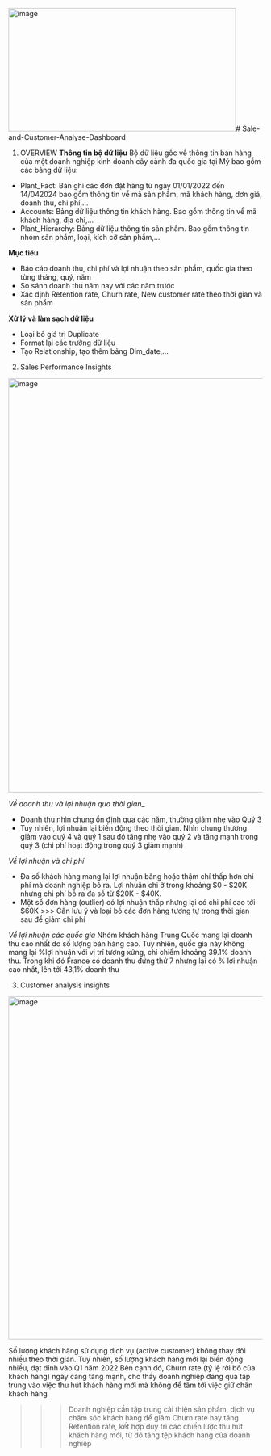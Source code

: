 <img width="451" height="244" alt="image" src="https://github.com/user-attachments/assets/2ebd47fe-f23f-4a77-85e6-3fddcf214ec9" /># Sale-and-Customer-Analyse-Dashboard

1. OVERVIEW
   **Thông tin bộ dữ liệu**
Bộ dữ liệu gốc về thông tin bán hàng của một doanh nghiệp kinh doanh cây cảnh đa quốc gia tại Mỹ bao gồm các bảng dữ liệu:
  - Plant_Fact: Bản ghi các đơn đặt hàng từ ngày 01/01/2022 đến 14/042024 bao gồm thông tin về mã sản phẩm, mã khách hàng, dơn giá, doanh thu, chi phí,...
  - Accounts: Bảng dữ liệu thông tin khách hàng. Bao gồm thông tin về mã khách hàng, địa chỉ,...
  - Plant_Hierarchy: Bảng dữ liệu thông tin sản phẩm. Bao gồm thông tin nhóm sản phẩm, loại, kích cỡ sản phầm,...

   **Mục tiêu**
   - Báo cáo doanh thu, chi phí và lợi nhuận theo sản phẩm, quốc gia theo từng tháng, quý, năm
   - So sánh doanh thu năm nay với các năm trước
   - Xác định Retention rate, Churn rate, New customer rate theo thời gian và sản phẩm
     
   **Xử lý và làm sạch dữ liệu** 
   - Loại bỏ giá trị Duplicate
   - Format lại các trường dữ liệu
   - Tạo Relationship, tạo thêm bảng Dim_date,...

2.   Sales Performance Insights
<img width="1449" height="820" alt="image" src="https://github.com/user-attachments/assets/9cde7e76-e39c-4773-a92f-131b44363ca7" />

_Về doanh thu và lợi nhuận qua thời gian__
- Doanh thu nhìn chung ổn định qua các năm, thường giảm nhẹ vào Quý 3 
- Tuy nhiên, lợi nhuận lại biến động theo thời gian. Nhìn chung thường giảm vào quý 4 và quý 1 sau đó tăng nhẹ vào quý 2 và tăng mạnh trong quý 3 (chi phí hoạt động trong quý 3 giảm mạnh)

_Về lợi nhuận và chi phí_
- Đa số khách hàng mang lại lợi nhuận bằng hoặc thậm chí thấp hơn chi phí mà doanh nghiệp bỏ ra. Lợi nhuận chi ở trong khoảng $0 - $20K nhưng chi phí bỏ ra đa số từ $20K - $40K.
- Một số đơn hàng (outlier) có lợi nhuận thấp nhưng lại có chi phí cao tới $60K >>> Cần lưu ý và loại bỏ các đơn hàng tương tự trong thời gian sau để giảm chi phí

_Về lợi nhuận các quốc gia_ 
  Nhóm khách hàng Trung Quốc mang lại doanh thu cao nhất do số lượng bán hàng cao. Tuy nhiên, quốc gia này không mang lại %lợi nhuận với vị trí tương xứng, chỉ chiếm khoảng 39.1% doanh thu. Trong khi đó France có doanh thu đứng thứ 7 nhưng lại có % lợi nhuận cao nhất, lên tới 43,1% doanh thu

3.  Customer analysis insights
<img width="1210" height="679" alt="image" src="https://github.com/user-attachments/assets/4dfa4d6c-cba2-4d8e-868b-481f1c969890" />

Số lượng khách hàng sử dụng dịch vụ (active customer) không thay đỏi nhiều theo thời gian. Tuy nhiên, số lượng khách hàng mới lại biến động nhiều, đạt đỉnh vào Q1 năm 2022
Bên cạnh đó, Churn rate (tỷ lệ rời bỏ của khách hàng) ngày càng tăng mạnh, cho thấy doanh nghiệp đang quá tập trung vào việc thu hút khách hàng mới mà không để tâm tới việc giữ chân khách hàng
  >>> Doanh nghiệp cần tập trung cải thiện sản phẩm, dịch vụ chăm sóc khách hàng để giảm Churn rate hay tăng Retention rate, kết hợp duy trì các chiến lược thu hút khách hàng mới, từ đó tăng tệp khách hàng của doanh nghiệp 
